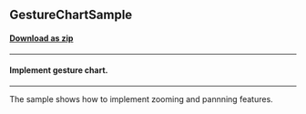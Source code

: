 ## GestureChartSample
#### [Download as zip](https://grapecity.github.io/DownGit/#/home?url=https://github.com/GrapeCity/ComponentOne-WPF-Samples/tree/master/NET_462/FlexChart/CS/GestureChartSample)
____
#### Implement gesture chart.
____
The sample shows how to implement zooming and pannning features.
